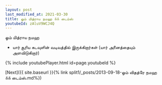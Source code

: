 ```yaml
---
layout: post
last_modified_at: 2021-03-30
title: ஓம் மித்ராய நமஹ ௧௧ டைம்ஸ்
youtubeId: zAluV9WCJ4Q
---
```

 
 
 ஓம் மித்ராய நமஹ  
 
 -  யார் சூரிய கடவுளின் வடிவத்தில் இருக்கிறார்கள் (யார் அனைத்தையும் அளவிடுகிறார்) 
 
  
 
  
 
 
 
 
 
 


{% include youtubePlayer.html id=page.youtubeId %}
 
[Next]({{ site.baseurl }}{% link  split1/_posts/2013-09-18-ஓம் விதத்ரே நமஹ ௧௧ டைம்ஸ்.md%})
 
